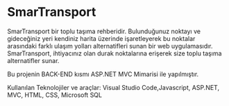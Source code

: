 # SmarTransport

SmarTransport bir toplu taşıma rehberidir. Bulunduğunuz noktayı ve gideceğiniz yeri kendiniz harita üzerinde işaretleyerek bu noktalar arasındaki farklı ulaşım yolları alternatifleri sunan bir web uygulamasıdır. SmarTransport, ihtiyacınız olan durak noktalarına erişerek size toplu taşıma alternatifler sunar.

Bu projenin BACK-END kısmı ASP.NET MVC Mimarisi ile yapılmıştır.

Kullanılan Teknolojiler ve araçlar: Visual Studio Code,Javascript, ASP.NET, MVC, HTML, CSS, Microsoft SQL
